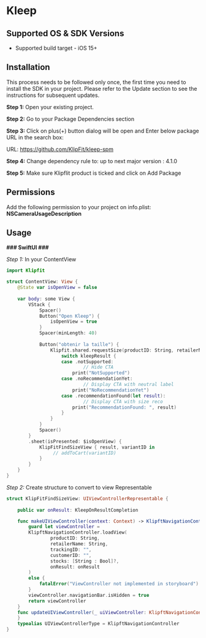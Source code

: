 # Kleep
 
## Supported OS & SDK Versions
- Supported build target - iOS 15+


## Installation

This process needs to be followed only once, the first time you need to install the SDK in your project. Please refer to the Update section to see the instructions for subsequent updates.


**Step 1:** Open your existing project.

**Step 2:** Go to your Package Dependencies section

**Step 3:** Click on plus(+) button dialog will be open and Enter below package URL in the search box:

URL: https://github.com/KlipFit/kleep-spm

**Step 4:** Change dependency rule to: up to next major version : 4.1.0

**Step 5:** Make sure Klipflit product is ticked and click on Add Package

## Permissions

Add the following permission to your project on info.plist: **NSCameraUsageDescription**

## Usage

**###  SwiftUI  ###**

*Step 1:*
In your ContentView

```swift
import Klipfit

struct ContentView: View {
    @State var isOpenView = false
        
    var body: some View {
        VStack {
            Spacer()
            Button("Open Kleep") {
                isOpenView = true
            }
            Spacer(minLength: 40)
            
            Button("obtenir la taille") {
                Klipfit.shared.requestSize(productID: String, retailerName: String, trackingID: "", customerID: "") { kleepResult in
                    switch kleepResult {
                    case .notSupported:
                            // Hide CTA
                        print("NotSupported")
                    case .noRecommendationYet:
                            // Display CTA with neutral label
                        print("NoRecommendationYet")
                    case .recommendationFound(let result):
                            // Display CTA with size reco
                        print("RecommendationFound: ", result)
                    }
                }
            }
            Spacer()
        }
        .sheet(isPresented: $isOpenView) {
            KlipFitFindSizeView { result, variantID in 
                 // addToCart(variantID)
            }
        }
    }
}
``` 

*Step 2:*
Create structure to convert to view Representable
```swift
struct KlipFitFindSizeView: UIViewControllerRepresentable {
        
    public var onResult: KleepOnResultCompletion

    func makeUIViewController(context: Context) -> KlipftNavigationController {
        guard let viewController =
        KlipftNavigationController.loadView(
                productID: String,
                retailerName: String,
                trackingID: "",
                customerID: "",
                stocks: [String : Bool]?,
                onResult: onResult
        )
        else {
            fatalError("ViewController not implemented in storyboard")
        }
        viewController.navigationBar.isHidden = true
        return viewController
    }
    func updateUIViewController(_ uiViewController: KlipftNavigationController, context: Context) {
    }
    typealias UIViewControllerType = KlipftNavigationController
}

```
